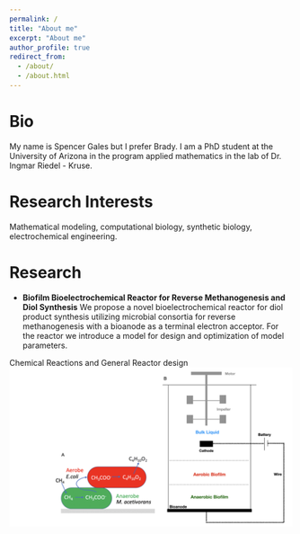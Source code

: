 ```yaml
---
permalink: /
title: "About me"
excerpt: "About me"
author_profile: true
redirect_from: 
  - /about/
  - /about.html
---
```

Bio
======
My name is Spencer Gales but I prefer Brady. I am a PhD student at the University of Arizona in the program applied mathematics in the lab of Dr. Ingmar Riedel - Kruse.

Research Interests
======
Mathematical modeling, computational biology, synthetic biology, electrochemical engineering. 

Research 
======
+ **Biofilm Bioelectrochemical Reactor for Reverse Methanogenesis and Diol Synthesis** We propose a novel bioelectrochemical reactor for diol product synthesis utilizing microbial consortia for reverse methanogenesis with a bioanode as a terminal electron acceptor. For the reactor we introduce a model for design and optimization of model parameters.

Chemical Reactions and General Reactor design
![ReactorMEC](/images/Figure1.jpeg)
